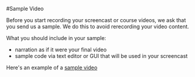 #Sample Video

Before you start recording your screencast or course videos, we ask that you send us a sample. We do this to avoid rerecording your video content. 

What you should include in your sample:

- narration as if it were your final video
- sample code via text editor or GUI that will be used in your screencast 

Here's an example of a [sample video](https://digitalpigeon.com/shr/7TiGMKVBEeWORgbtG5M1VQ/N4ot3gzp3Y53Yx0s8yXFew?aid=Z39SkBMBEeSTKAYBQwrEJw)
